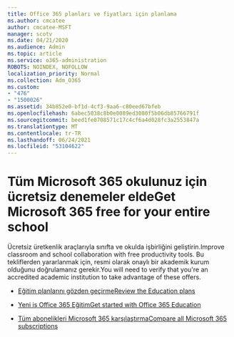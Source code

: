 ```yaml
---
title: Office 365 planları ve fiyatları için planlama
ms.author: cmcatee
author: cmcatee-MSFT
manager: scotv
ms.date: 04/21/2020
ms.audience: Admin
ms.topic: article
ms.service: o365-administration
ROBOTS: NOINDEX, NOFOLLOW
localization_priority: Normal
ms.collection: Adm_O365
ms.custom:
- "476"
- "1500026"
ms.assetid: 34b852e0-bf1d-4cf3-9aa6-c80eed67bfeb
ms.openlocfilehash: 6abec5038c8b0e0089ed3080f5b06db85766791f
ms.sourcegitcommit: beed1fe0708571c17c4cf6a4d028fc3a2553847a
ms.translationtype: MT
ms.contentlocale: tr-TR
ms.lasthandoff: 06/24/2021
ms.locfileid: "53104622"
---
```

# <a name="get-microsoft-365-free-for-your-entire-school"></a><span data-ttu-id="6b59c-102">Tüm Microsoft 365 okulunuz için ücretsiz denemeler elde</span><span class="sxs-lookup"><span data-stu-id="6b59c-102">Get Microsoft 365 free for your entire school</span></span>

<span data-ttu-id="6b59c-103">Ücretsiz üretkenlik araçlarıyla sınıfta ve okulda işbirliğini geliştirin.</span><span class="sxs-lookup"><span data-stu-id="6b59c-103">Improve classroom and school collaboration with free productivity tools.</span></span> <span data-ttu-id="6b59c-104">Bu tekliflerden yararlanmak için, resmi olarak onaylı bir akademik kurum olduğunu doğrulamanız gerekir.</span><span class="sxs-lookup"><span data-stu-id="6b59c-104">You will need to verify that you're an accredited academic institution to take advantage of these offers.</span></span>
  
- [<span data-ttu-id="6b59c-105">Eğitim planlarını gözden geçirme</span><span class="sxs-lookup"><span data-stu-id="6b59c-105">Review the Education plans</span></span>](https://products.office.com/academic/compare-office-365-education-plans)

- [<span data-ttu-id="6b59c-106">Yeni iş Office 365 Eğitim</span><span class="sxs-lookup"><span data-stu-id="6b59c-106">Get started with Office 365 Education</span></span>](https://support.office.com/article/get-started-with-office-365-education-ab02abe5-a1ee-458c-b749-5b44416ccf14?wt.mc_id=o365_portal_mmaven&ui=en-US&rs=en-US&ad=US)

- [<span data-ttu-id="6b59c-107">Tüm abonelikleri Microsoft 365 karşılaştırma</span><span class="sxs-lookup"><span data-stu-id="6b59c-107">Compare all Microsoft 365 subscriptions</span></span>](https://products.office.com/business/compare-more-office-365-for-business-plans)